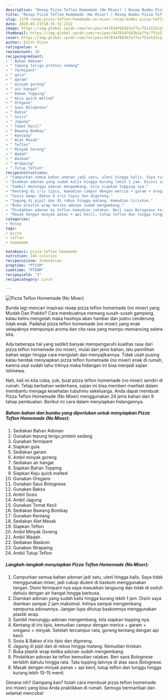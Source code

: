 ```yaml
---
description: "Resep Pizza Teflon Homemade (No Mixer) | Resep Bumbu Pizza Teflon Homemade (No Mixer) Yang Menggugah Selera"
title: "Resep Pizza Teflon Homemade (No Mixer) | Resep Bumbu Pizza Teflon Homemade (No Mixer) Yang Menggugah Selera"
slug: 1270-resep-pizza-teflon-homemade-no-mixer-resep-bumbu-pizza-teflon-homemade-no-mixer-yang-menggugah-selera
date: 2020-05-21T18:35:31.232Z
image: https://img-global.cpcdn.com/recipes/447834f683b3a7fe/751x532cq70/pizza-teflon-homemade-no-mixer-foto-resep-utama.jpg
thumbnail: https://img-global.cpcdn.com/recipes/447834f683b3a7fe/751x532cq70/pizza-teflon-homemade-no-mixer-foto-resep-utama.jpg
cover: https://img-global.cpcdn.com/recipes/447834f683b3a7fe/751x532cq70/pizza-teflon-homemade-no-mixer-foto-resep-utama.jpg
author: Edith Olson
ratingvalue: 4
reviewcount: 10
recipeingredient:
- " Bahan Adonan"
- " tepung terigu protein sedang"
- " fermipant"
- " gula"
- " garam"
- " minyak goreng"
- " air hangat"
- " Bahan Topping"
- " Keju quick melted"
- " Oregano"
- " Saus Bolognese"
- " Bakso"
- " Sosis"
- " Jagung"
- " Tomat Kecil"
- " Bawang Bombay"
- " Kentang"
- " Alat Masak"
- " Teflon"
- " Minyak Goreng"
- " Wadah"
- " Baskom"
- " Wrapping"
- " Tutup Teflon"
recipeinstructions:
- "Campurkan semua bahan adonan jadi satu, uleni hingga kalis. Saya tidak menggunakan mixer, jadi cukup diuleni di baskom menggunakan tangan. Disini fermipant nya saya masukkan langsung dan tidak di seduh dahulu dengan air hangat hingga berbusa."
- "Diamkan adonan yang sudah kalis hingga kurang lebih 1 jam. Disini saya diamkan sampai 2 jam maksimal. Intinya sampai mengembang sempurna adonannya. Jangan lupa ditutup baskomnya menggunakan plastik wrap."
- "Sambil menunggu adonan mengembang, kita siapkan topping nya."
- "Kentang di iris tipis, kemudian campur dengan merica + garam + oregano + minyak. Setelah tercampur rata, goreng kentang dengan api kecil."
- "Sosis &amp; Bakso d iris tipis dan digoreng."
- "Jagung di pipil dan di rebus hingga matang. Kemudian tiriskan."
- "Buka plastik wrap ketika adonan sudah mengembang."
- "Pindahkan adonan ke teflon kemudian ratakan. Beri saos Bolognese terlebih dahulu hingga rata. Tata topping lainnya di atas saos Bolognese."
- "Masak dengan minyak panas + api kecil, tutup teflon dan tunggu hingga kurang lebih 10-15 menit."
categories:
- Resep
tags:
- pizza
- teflon
- homemade

katakunci: pizza teflon homemade 
nutrition: 244 calories
recipecuisine: Indonesian
preptime: "PT15M"
cooktime: "PT60M"
recipeyield: "3"
recipecategory: Lunch

---
```



![Pizza Teflon Homemade (No Mixer)](https://img-global.cpcdn.com/recipes/447834f683b3a7fe/751x532cq70/pizza-teflon-homemade-no-mixer-foto-resep-utama.jpg)

Bunda lagi mencari inspirasi resep pizza teflon homemade (no mixer) yang Mudah Dan Praktis? Cara membuatnya memang susah-susah gampang. kalau keliru mengolah maka hasilnya akan hambar dan justru cenderung tidak enak. Padahal pizza teflon homemade (no mixer) yang enak selayaknya mempunyai aroma dan cita rasa yang mampu memancing selera kita.



Ada beberapa hal yang sedikit banyak mempengaruhi kualitas rasa dari pizza teflon homemade (no mixer), mulai dari jenis bahan, lalu pemilihan bahan segar hingga cara mengolah dan menyajikannya. Tidak usah pusing kalau hendak menyiapkan pizza teflon homemade (no mixer) enak di rumah, karena asal sudah tahu triknya maka hidangan ini bisa menjadi sajian istimewa.


Nah, kali ini kita coba, yuk, buat pizza teflon homemade (no mixer) sendiri di rumah. Tetap berbahan sederhana, sajian ini bisa memberi manfaat dalam membantu menjaga kesehatan tubuhmu sekeluarga. Anda dapat membuat Pizza Teflon Homemade (No Mixer) menggunakan 24 jenis bahan dan 9 tahap pembuatan. Berikut ini cara dalam menyiapkan hidangannya.

<!--inarticleads1-->

##### Bahan-bahan dan bumbu yang diperlukan untuk menyiapkan Pizza Teflon Homemade (No Mixer):

1. Sediakan  Bahan Adonan
1. Gunakan  tepung terigu protein sedang
1. Gunakan  fermipant
1. Siapkan  gula
1. Sediakan  garam
1. Ambil  minyak goreng
1. Sediakan  air hangat
1. Siapkan  Bahan Topping
1. Siapkan  Keju quick melted
1. Gunakan  Oregano
1. Gunakan  Saus Bolognese
1. Gunakan  Bakso
1. Ambil  Sosis
1. Ambil  Jagung
1. Gunakan  Tomat Kecil
1. Sediakan  Bawang Bombay
1. Gunakan  Kentang
1. Sediakan  Alat Masak
1. Siapkan  Teflon
1. Ambil  Minyak Goreng
1. Ambil  Wadah
1. Sediakan  Baskom
1. Gunakan  Wrapping
1. Ambil  Tutup Teflon




<!--inarticleads2-->

##### Langkah-langkah menyiapkan Pizza Teflon Homemade (No Mixer):

1. Campurkan semua bahan adonan jadi satu, uleni hingga kalis. Saya tidak menggunakan mixer, jadi cukup diuleni di baskom menggunakan tangan. Disini fermipant nya saya masukkan langsung dan tidak di seduh dahulu dengan air hangat hingga berbusa.
1. Diamkan adonan yang sudah kalis hingga kurang lebih 1 jam. Disini saya diamkan sampai 2 jam maksimal. Intinya sampai mengembang sempurna adonannya. Jangan lupa ditutup baskomnya menggunakan plastik wrap.
1. Sambil menunggu adonan mengembang, kita siapkan topping nya.
1. Kentang di iris tipis, kemudian campur dengan merica + garam + oregano + minyak. Setelah tercampur rata, goreng kentang dengan api kecil.
1. Sosis &amp; Bakso d iris tipis dan digoreng.
1. Jagung di pipil dan di rebus hingga matang. Kemudian tiriskan.
1. Buka plastik wrap ketika adonan sudah mengembang.
1. Pindahkan adonan ke teflon kemudian ratakan. Beri saos Bolognese terlebih dahulu hingga rata. Tata topping lainnya di atas saos Bolognese.
1. Masak dengan minyak panas + api kecil, tutup teflon dan tunggu hingga kurang lebih 10-15 menit.




Gimana nih? Gampang kan? Itulah cara membuat pizza teflon homemade (no mixer) yang bisa Anda praktikkan di rumah. Semoga bermanfaat dan selamat mencoba!
